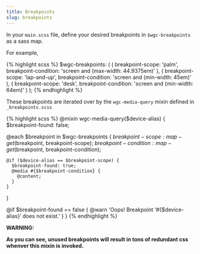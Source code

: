 ```yaml
---
title: Breakpoints
slug: breakpoints
---
```


In your `main.scss` file, define your desired breakpoints in `$wgc-breakpoints` as a sass map.

For example,

{% highlight scss %}
  $wgc-breakpoints: (
    (
      breakpoint-scope:     'palm',
      breakpoint-condition: 'screen and (max-width: 44.9375em)'
    ),
    (
      breakpoint-scope:     'lap-and-up',
      breakpoint-condition: 'screen and (min-width: 45em)'
    ),
    (
      breakpoint-scope:     'desk',
      breakpoint-condition: 'screen and (min-width: 64em)'
    )
  );
{% endhighlight %}

These breakpoints are iterated over by the `wgc-media-query` mixin defined in `_breakpoints.scss`

{% highlight scss %}
@mixin wgc-media-query($device-alias) {
  $breakpoint-found: false;

  @each $breakpoint in $wgc-breakpoints {
    $breakpoint-scope:     map-get($breakpoint, breakpoint-scope);
    $breakpoint-condition: map-get($breakpoint, breakpoint-condition);

    @if ($device-alias == $breakpoint-scope) {
      $breakpoint-found: true;
      @media #{$breakpoint-condition} {
        @content;
      }
    }
  }

  @if $breakpoint-found == false {
    @warn 'Oops! Breakpoint ‘#{$device-alias}’ does not exist.'
  }
}
{% endhighlight %}

**WARNING:**

**As you can see, unused breakpoints will result in tons of redundant css whenver this mixin is invoked.**
